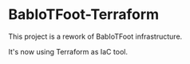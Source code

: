 # BabIoTFoot-Terraform

This project is a rework of BabIoTFoot infrastructure.

It's now using Terraform as IaC tool.